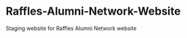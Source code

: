 Raffles-Alumni-Network-Website
==============================

Staging website for Raffles Alumni Network website